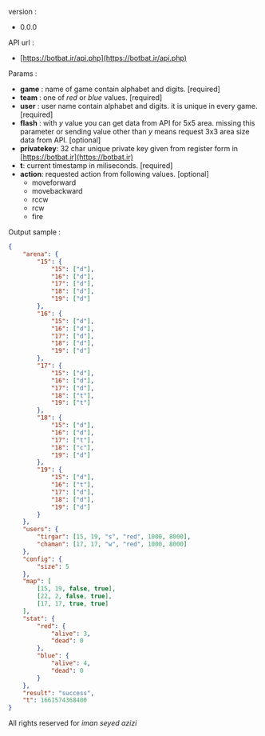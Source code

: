 version :
- 0.0.0

API url :
- [https://botbat.ir/api.php](https://botbat.ir/api.php)

Params :
- **game** : name of game contain alphabet and digits. [required]
- **team** : one of *red* or *blue* values. [required]
- **user** : user name contain alphabet and digits. it is unique in every game. [required]
- **flash** :	with *y* value you can get data from API for 5x5 area. missing this parameter or sending value other than *y* means request 3x3 area size data from API. [optional]
- **privatekey**: 32 char unique private key given from register form in [https://botbat.ir](https://botbat.ir)
- **t**: current timestamp in miliseconds. [required]
- **action**: requested action from following values. [optional]
  - moveforward
  - movebackward
  - rccw
  - rcw
  - fire

Output sample :

```json
{
    "arena": {
        "15": {
            "15": ["d"],
            "16": ["d"],
            "17": ["d"],
            "18": ["d"],
            "19": ["d"]
        },
        "16": {
            "15": ["d"],
            "16": ["d"],
            "17": ["d"],
            "18": ["d"],
            "19": ["d"]
        },
        "17": {
            "15": ["d"],
            "16": ["d"],
            "17": ["d"],
            "18": ["t"],
            "19": ["t"]
        },
        "18": {
            "15": ["d"],
            "16": ["d"],
            "17": ["t"],
            "18": ["c"],
            "19": ["d"]
        },
        "19": {
            "15": ["d"],
            "16": ["t"],
            "17": ["d"],
            "18": ["d"],
            "19": ["d"]
        }
    },
    "users": {
        "tirgar": [15, 19, "s", "red", 1000, 8000],
        "chaman": [17, 17, "w", "red", 1000, 8000]
    },
    "config": {
        "size": 5
    },
    "map": [
        [15, 19, false, true],
        [22, 2, false, true],
        [17, 17, true, true]
    ],
    "stat": {
        "red": {
            "alive": 3,
            "dead": 0
        },
        "blue": {
            "alive": 4,
            "dead": 0
        }
    },
    "result": "success",
    "t": 1661574368400
}
```

All rights reserved for *iman seyed azizi*
